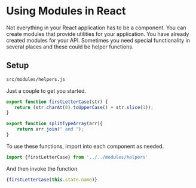 # Using Modules in React

Not everything in your React application has to be a component. You can create modules that provide utilities for your application. You have already created modules for your API. Sometimes you need special functionality in several places and these could be helper functions.

## Setup
```sh
src/modules/helpers.js
```

Just a couple to get you started.

```js
export function firstLetterCase(str) {
   return (str.charAt(0).toUpperCase() + str.slice(1));
}

export function splitTypeArray(arr){
    return arr.join(" and ");
}
```

To use these functions, import into each component as needed.

```js
import {firstLetterCase} from '../../modules/helpers'
```

And then invoke the function

```jsx
{firstLetterCase(this.state.name)}
```



